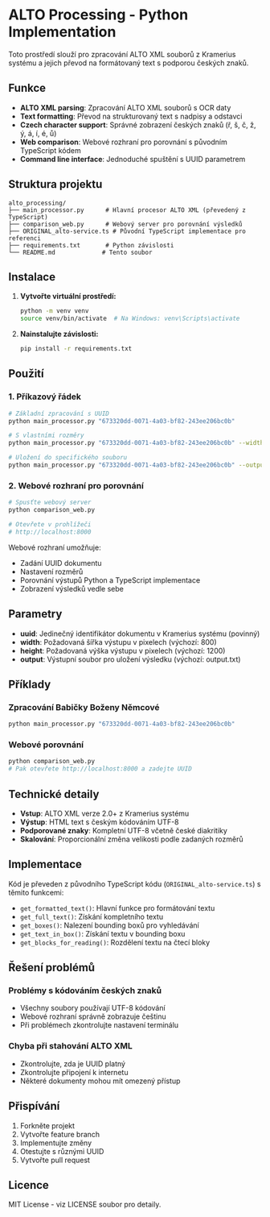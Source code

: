 # ALTO Processing - Python Implementation

Toto prostředí slouží pro zpracování ALTO XML souborů z Kramerius systému a jejich převod na formátovaný text s podporou českých znaků.

## Funkce

- **ALTO XML parsing**: Zpracování ALTO XML souborů s OCR daty
- **Text formatting**: Převod na strukturovaný text s nadpisy a odstavci
- **Czech character support**: Správné zobrazení českých znaků (ř, š, č, ž, ý, á, í, é, ů)
- **Web comparison**: Webové rozhraní pro porovnání s původním TypeScript kódem
- **Command line interface**: Jednoduché spuštění s UUID parametrem

## Struktura projektu

```
alto_processing/
├── main_processor.py      # Hlavní procesor ALTO XML (převedený z TypeScript)
├── comparison_web.py      # Webový server pro porovnání výsledků
├── ORIGINAL_alto-service.ts # Původní TypeScript implementace pro referenci
├── requirements.txt       # Python závislosti
└── README.md             # Tento soubor
```

## Instalace

1. **Vytvořte virtuální prostředí:**
   ```bash
   python -m venv venv
   source venv/bin/activate  # Na Windows: venv\Scripts\activate
   ```

2. **Nainstalujte závislosti:**
   ```bash
   pip install -r requirements.txt
   ```

## Použití

### 1. Příkazový řádek

```bash
# Základní zpracování s UUID
python main_processor.py "673320dd-0071-4a03-bf82-243ee206bc0b"

# S vlastními rozměry
python main_processor.py "673320dd-0071-4a03-bf82-243ee206bc0b" --width 1200 --height 900

# Uložení do specifického souboru
python main_processor.py "673320dd-0071-4a03-bf82-243ee206bc0b" --output vysledek.txt
```

### 2. Webové rozhraní pro porovnání

```bash
# Spusťte webový server
python comparison_web.py

# Otevřete v prohlížeči
# http://localhost:8000
```

Webové rozhraní umožňuje:
- Zadání UUID dokumentu
- Nastavení rozměrů
- Porovnání výstupů Python a TypeScript implementace
- Zobrazení výsledků vedle sebe

## Parametry

- **uuid**: Jedinečný identifikátor dokumentu v Kramerius systému (povinný)
- **width**: Požadovaná šířka výstupu v pixelech (výchozí: 800)
- **height**: Požadovaná výška výstupu v pixelech (výchozí: 1200)
- **output**: Výstupní soubor pro uložení výsledku (výchozí: output.txt)

## Příklady

### Zpracování Babičky Boženy Němcové

```bash
python main_processor.py "673320dd-0071-4a03-bf82-243ee206bc0b"
```

### Webové porovnání

```bash
python comparison_web.py
# Pak otevřete http://localhost:8000 a zadejte UUID
```

## Technické detaily

- **Vstup**: ALTO XML verze 2.0+ z Kramerius systému
- **Výstup**: HTML text s českým kódováním UTF-8
- **Podporované znaky**: Kompletní UTF-8 včetně české diakritiky
- **Skalování**: Proporcionální změna velikosti podle zadaných rozměrů

## Implementace

Kód je převeden z původního TypeScript kódu (`ORIGINAL_alto-service.ts`) s těmito funkcemi:
- `get_formatted_text()`: Hlavní funkce pro formátování textu
- `get_full_text()`: Získání kompletního textu
- `get_boxes()`: Nalezení bounding boxů pro vyhledávání
- `get_text_in_box()`: Získání textu v bounding boxu
- `get_blocks_for_reading()`: Rozdělení textu na čtecí bloky

## Řešení problémů

### Problémy s kódováním českých znaků

- Všechny soubory používají UTF-8 kódování
- Webové rozhraní správně zobrazuje češtinu
- Při problémech zkontrolujte nastavení terminálu

### Chyba při stahování ALTO XML

- Zkontrolujte, zda je UUID platný
- Zkontrolujte připojení k internetu
- Některé dokumenty mohou mít omezený přístup

## Přispívání

1. Forkněte projekt
2. Vytvořte feature branch
3. Implementujte změny
4. Otestujte s různými UUID
5. Vytvořte pull request

## Licence

MIT License - viz LICENSE soubor pro detaily.
